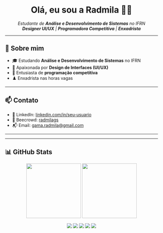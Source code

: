 <h1 align="center">Olá, eu sou a Radmila 👩‍💻</h1>

<p align="center">
  <em>
    Estudante de <strong>Análise e Desenvolvimento de Sistemas</strong> no IFRN<br>
    <strong>Designer UI/UX</strong> | <strong>Programadora Competitiva</strong> | <strong>Enxadrista</strong>
  </em>
</p>

---

## 🌟 Sobre mim

- 🎓 Estudando **Análise e Desenvolvimento de Sistemas** no IFRN
- 🎨 Apaixonada por **Design de Interfaces (UI/UX)**
- 🤖 Entusiasta de **programação competitiva**
- ♟️ Enxadrista nas horas vagas

---

## 📫 Contato

- 💼 LinkedIn: [linkedin.com/in/seu-usuario]([https://linkedin.com/in/seu-usuario](https://www.linkedin.com/in/radmila-gama-37a207212/)) 
- 🎯 Beecrowd: [radmilags](https://www.beecrowd.com.br/judge/pt/profile/230691)
- 📬 Email: gama.radmila@gmail.com 

---
<!--
## 🛠️ Tecnologias e Ferramentas

- **Linguagens:** C, C++, C#, Java, JavaScript, Python, PHP, SQL, Ruby, Pascal, Assembly
- **Frameworks e Ferramentas:** .NET, Node.js, React, Git, Figma, Visual Studio, VS Code
- **Outros:** GitHub, Linux, Agile/Scrum, GitHub Projects
-->
---

## 📊 GitHub Stats

<p align="center">
  <img height="180em" src="https://github-readme-stats.vercel.app/api/top-langs/?username=radmilags&langs_count=20&layout=compact&theme=aura&locale=pt-br" />
  <img height="180em" src="https://github-readme-stats.vercel.app/api?username=radmilags&show_icons=true&theme=aura&count_private=true&include_all_commits=true&locale=pt-br"/>
</p>

<p align="center">
  <img src="http://github-profile-summary-cards.vercel.app/api/cards/profile-details?username=radmilags&theme=aura" />
  <img src="http://github-profile-summary-cards.vercel.app/api/cards/repos-per-language?username=radmilags&theme=aura" />
  <img src="http://github-profile-summary-cards.vercel.app/api/cards/most-commit-language?username=radmilags&theme=aura" />
  <img src="http://github-profile-summary-cards.vercel.app/api/cards/stats?username=radmilags&theme=aura" />
  <img src="http://github-profile-summary-cards.vercel.app/api/cards/productive-time?username=radmilags&theme=aura&utcOffset=8" />
</p>

<!-- Visitantes
<div align="center">
  <br><p align="center"><b>Quantidade de visitantes</b></p>  
  <p align="center"><img align="center" src="https://profile-counter.glitch.me/{radmilags}/count.svg" /></p> 
  <br>
</div> -->
